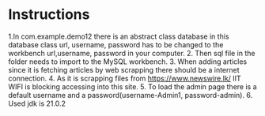 # Instructions
1.In com.example.demo12 there is an abstract class database in this database class url, username, password has to be changed to the workbench url,username, password in your computer.
2. Then sql file in the folder needs to import to the MySQL workbench.
3. When adding articles since it is fetching articles by web scrapping there should be a internet connection.
4. As it is scrapping files from https://www.newswire.lk/ IIT WIFI is blocking accessing into this site.
5. To load the admin page there is a default username and a password(username-Admin1, password-admin).
6. Used jdk is 21.0.2